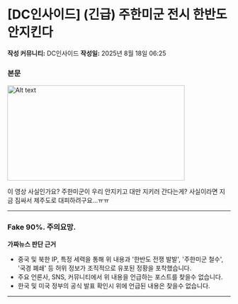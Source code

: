 # [DC인사이드] (긴급) 주한미군 전시 한반도 안지킨다

**작성 커뮤니티:** DC인사이드
**작성일:** 2025년 8월 18일 06:25

### 본문


<img src="https://www.chosun.com/resizer/v2/CRLCP72FURGQFEUVOPIGE4ANWM.jpg?auth=b75b1298692ff258caeee503791d522d6b623106700590194a6f9118adb6fc5d&width=616" alt="Alt text" style="width: 400px; height: 215px;">

이 영상 사실인가요?
주한미군이 우리 안지키고 대만 지키러 간다는게? 사실이라면 지금 짐싸서 제주도로 대피하려구요...ㅠㅠ

---

### Fake 90%. 주의요망. 

**가짜뉴스 판단 근거**

* 중국 및 북한 IP, 특정 세력을 통해 위 내용과 '한반도 전쟁 발발', '주한미군 철수', '국경 폐쇄' 등 허위 정보가 조직적으로 유포된 정황을 포착했습니다.
* 주요 언론사, SNS, 커뮤니티에서 위 내용을 언급하는 포스트를 찾을수 없습니다.
* 한국 및 미국 정부의 공식 발표 확인시 위에 언급된 내용은 찾을수 없습니다.


---

